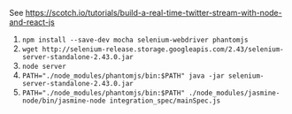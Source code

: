 See https://scotch.io/tutorials/build-a-real-time-twitter-stream-with-node-and-react-js

1. `npm install --save-dev mocha selenium-webdriver phantomjs`
2. `wget http://selenium-release.storage.googleapis.com/2.43/selenium-server-standalone-2.43.0.jar`
3. `node server`
4. `PATH="./node_modules/phantomjs/bin:$PATH" java -jar selenium-server-standalone-2.43.0.jar`
5. `PATH="./node_modules/phantomjs/bin:$PATH" ./node_modules/jasmine-node/bin/jasmine-node integration_spec/mainSpec.js`
